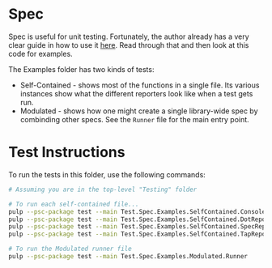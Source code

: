 # Spec

Spec is useful for unit testing. Fortunately, the author already has a very clear guide in how to use it [here](https://owickstrom.github.io/purescript-spec/). Read through that and then look at this code for examples.

The Examples folder has two kinds of tests:
- Self-Contained - shows most of the functions in a single file. Its various instances show what the different reporters look like when a test gets run.
- Modulated - shows how one might create a single library-wide spec by combinding other specs. See the `Runner` file for the main entry point.

# Test Instructions

To run the tests in this folder, use the following commands:
```bash
# Assuming you are in the top-level "Testing" folder

# To run each self-contained file...
pulp --psc-package test --main Test.Spec.Examples.SelfContained.ConsoleReporter
pulp --psc-package test --main Test.Spec.Examples.SelfContained.DotReporter
pulp --psc-package test --main Test.Spec.Examples.SelfContained.SpecReporter
pulp --psc-package test --main Test.Spec.Examples.SelfContained.TapReporter

# To run the Modulated runner file
pulp --psc-package test --main Test.Spec.Examples.Modulated.Runner
```
